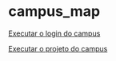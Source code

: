 # campus_map
 
 <a href= "https://oxstzwy.github.io/campus_map/login.html"> Executar o login do campus </a> 

 <a href= "https://oxstzwy.github.io/campus_map/map.html"> Executar o projeto do campus </a> 
